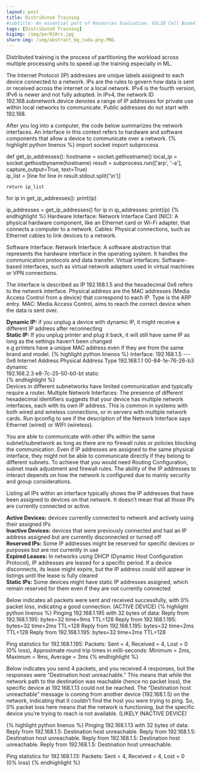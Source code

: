 ```yaml
---
layout: post
title: Distributed Training
#subtitle: An essential part of Resources Evaluation. GSLIB Cell Based Method.
tags: [Distributed Training]
bigimg: /img/per010rz.jpg
share-img: /img/abstract_bg_cuda.png.PNG
---
```


Distributed training is the process of partitioning the workload 
across multiple processing units to speed up the training especially
in ML.

The Internet Protocol (IP) addresses are unique labels assigned to each device connected to a network. IPs
 are the rules to govern how data is sent or received across the internet or a local network. IPv4 is the 
 fourth version, IPv6 is newer and not fully adopted. In IPv4, the network ID 192.168.subnetwork.device denotes a range 
 of IP addresses for private use within local networks to communicate. Public addresses do not start with 192.168.
 
After you log into a computer, the code below summarizes the network interfaces. An interface in this context 
refers to hardware and software components that allow a device to communicate over a network. 
{% highlight python linenos %}
import socket
import subprocess

def get_ip_addresses():
    hostname = socket.gethostname()
    local_ip = socket.gethostbyname(hostname)
    result = subprocess.run(['arp', '-a'], capture_output=True, text=True)  
    ip_list = [line for line in result.stdout.split('\n')]
    
    return ip_list

for ip in get_ip_addresses():
    print(ip)

ip_addresses = get_ip_addresses()
for ip in ip_addresses:
    print(ip)
{% endhighlight %}
Hardware Interface:
Network Interface Card (NIC): A physical hardware component, like an Ethernet card or Wi-Fi adapter, that connects a computer to a network.
Cables: Physical connections, such as Ethernet cables to link devices to a network.

Software Interface:
Network Interface: A software abstraction that represents the hardware interface in the operating system. It handles the communication protocols and data transfer.
Virtual Interfaces: Software-based interfaces, such as virtual network adapters used in virtual machines or VPN connections.

The interface is described as IP 192.168.1.5 and the hexadecimal 0x6 refers to the network interface. 
Physical address are the MAC addresses (Media Access Control from a device) that correspond to each IP. Type is the ARP entry.
MAC: Media Access Control, aims to reach the correct device when the data is sent over.  

**Dynamic IP:** if you unplug a device with dynamic IP, it might receive a different IP address after reconnecting  
**Static IP:** If you unplug printer and plug it back, it will still have same IP as long as the settings haven’t been changed  
e.g printers have a unique MAC address even if they are from the same brand and model.
{% highlight python linenos %}
Interface: 192.168.1.5 --- 0x6
  Internet Address      Physical Address      Type
  192.168.1.1           00-84-1e-76-26-b3     dynamic   
  192.168.2.3           e8-7c-25-50-b0-bt     static   
{% endhighlight %}  
Devices in different subnetworks have limited communication and typically require a router.
Multiple Network Interfaces: The presence of different hexadecimal identifiers suggests that your device has multiple network interfaces, each with its own IP address. This is common in systems with both wired and wireless connections, or in servers with multiple network cards.
Run ipconfig to see if the description of the Network Interface says Ethernet (wired) or WIFI (wireless).


You are able to communicate with other IPs within the same subnet/subnetwork as long as there are no firewall rules or policies blocking the communication.
Even if IP addresses are assigned to the same physical interface, they might not be able to communicate directly if they belong to different subnets. To achieve that you would need 
Routing Configuration, subnet mask adjustment and firewall rules. The ability of the IP addresses to interact depends on how the network is configured due to mainly security and group considerations.


Listing all IPs within an interface typically shows the IP addresses that have been assigned to devices on that network. 
It doesn’t mean that all those IPs are currently connected or active.

**Active Devices:** devices currently connected to network and actively using their assigned IPs  
**Inactive Devices:** devices that were previously connected and had an IP address assigned but are currently disconnected or turned off   
**Reserved IPs:** Some IP addresses might be reserved for specific devices or purposes but are not currently in use  
**Expired Leases:** In networks using DHCP (Dynamic Host Configuration Protocol), IP addresses are leased for a specific period. If a device disconnects, its lease might expire, but the IP address could still appear in listings until the lease is fully cleared  
**Static IPs:** Some devices might have static IP addresses assigned, which remain reserved for them even if they are not currently connected  

Below indicates all packets were sent and received successfully, with 0% packet loss, indicating a good connection. (ACTIVE DEVICE)
{% highlight python linenos %}
Pinging 192.168.1.195 with 32 bytes of data:
Reply from 192.168.1.195: bytes=32 time=9ms TTL=128
Reply from 192.168.1.195: bytes=32 time=2ms TTL=128
Reply from 192.168.1.195: bytes=32 time=2ms TTL=128
Reply from 192.168.1.195: bytes=32 time=2ms TTL=128

Ping statistics for 192.168.1.195:
    Packets: Sent = 4, Received = 4, Lost = 0 (0% loss),
Approximate round trip times in milli-seconds:
    Minimum = 2ms, Maximum = 9ms, Average = 3ms
{% endhighlight %}

Below indicates you send 4 packets, and you received 4 responses, but the responses were “Destination host unreachable.” This means that while the network path to the destination was reachable (hence no packet loss), the specific device at 192.168.1.13 could not be reached. 
The “Destination host unreachable” message is coming from another device (192.168.1.5) on the network, indicating that it couldn’t find the host you were trying to ping.
So, 0% packet loss here means that the network is functioning, but the specific device you’re trying to reach is not available. (LIKELY INACTIVE DEVICE)

{% highlight python linenos %}
Pinging 192.168.1.13 with 32 bytes of data:
Reply from 192.168.1.5: Destination host unreachable.
Reply from 192.168.1.5: Destination host unreachable.
Reply from 192.168.1.5: Destination host unreachable.
Reply from 192.168.1.5: Destination host unreachable.

Ping statistics for 192.168.1.13:
    Packets: Sent = 4, Received = 4, Lost = 0 (0% loss)
{% endhighlight %}